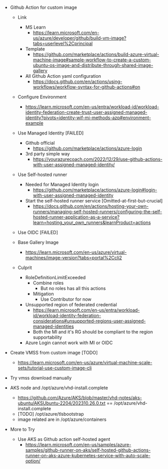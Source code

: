 


- Github Action for custom image
    - Link
        - MS Learn
            - https://learn.microsoft.com/en-us/azure/developer/github/build-vm-image?tabs=userlevel%2Cprincipal
        - Template
            - https://github.com/marketplace/actions/build-azure-virtual-machine-image#sample-workflow-to-create-a-custom-ubuntu-os-image-and-distribute-through-shared-image-gallery
        - All Github Action yaml configuration
            - https://docs.github.com/en/actions/using-workflows/workflow-syntax-for-github-actions#on

    - Configure Environment
        - https://learn.microsoft.com/en-us/entra/workload-id/workload-identity-federation-create-trust-user-assigned-managed-identity?pivots=identity-wif-mi-methods-azp#environment-example
    - Use Managed Identity [FAILED]
        - Github official
            - https://github.com/marketplace/actions/azure-login
        - 3rd party simple way
            - https://yourazurecoach.com/2022/12/29/use-github-actions-with-user-assigned-managed-identity/
    - Use Self-hosted runner
        - Needed for Managed Identity login
            - https://github.com/marketplace/actions/azure-login#login-with-user-assigned-managed-identity
        - Start the self-hosted runner service [Omitted-at-first-but-crucial]
            - https://docs.github.com/en/actions/hosting-your-own-runners/managing-self-hosted-runners/configuring-the-self-hosted-runner-application-as-a-service?learn=hosting_your_own_runners&learnProduct=actions
    - Use OIDC [FAILED]
    - Base Gallery Image
        - https://learn.microsoft.com/en-us/azure/virtual-machines/image-version?tabs=portal%2Ccli2
    - Culprit
        - RoleDefinitionLimitExceeded
            - Combine roles
                - But no roles has all this actions
            - Mitigation
                - Use Contributor for now
        - Unsupported region of federated credential
            - https://learn.microsoft.com/en-us/entra/workload-id/workload-identity-federation-considerations#unsupported-regions-user-assigned-managed-identities
            - Both the MI and it's RG should be compliant to the region supportability
        - Azure Login cannot work with MI or OIDC

- Create VMSS from custom image [TODO]
    - https://learn.microsoft.com/en-us/azure/virtual-machine-scale-sets/tutorial-use-custom-image-cli

- Try vmss download manually

- AKS node and /opt/azure/vhd-install.complete
    - https://github.com/Azure/AKS/blob/master/vhd-notes/aks-ubuntu/AKSUbuntu-2204/202310.26.0.txt == /opt/azure/vhd-install.complete
    - [TODO] /opt/azure/tlsbootstrap
    - image related are in /opt/azure/containers

- More to Try
    - Use AKS as Github action self-hosted agent
        - https://learn.microsoft.com/en-us/samples/azure-samples/github-runner-on-aks/self-hosted-github-actions-runner-on-aks-azure-kubernetes-service-with-auto-scale-option/